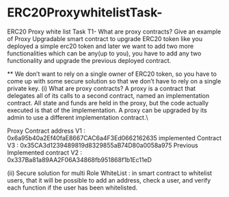 # ERC20ProxywhitelistTask-

ERC20 Proxy white list Task
T1- What are proxy contracts? Give an example of Proxy Upgradable smart contract to upgrade ERC20 token like you deployed a simple erc20 token and later we want to add two more functionalities which can be any(up to you), you have to add any two functionality and upgrade the previous deployed contract.

\*\* We don’t want to rely on a single owner of ERC20 token, so you have to come up with some secure solution so that we don’t have to rely on a single private key.
(i)
What are proxy contracts?
A proxy is a contract that delegates all of its calls to a second contract, named an implementation contract. All state and funds are held in the proxy, but the code actually executed is that of the implementation. A proxy can be upgraded by its admin to use a different implementation contract.\

Proxy Contract address V1 : 0x6a95b40a2Ef40faE8667CAC6a4F3Ed0662162635
implemented Contract V3 : 0x35CA3d1239489819d8329855aB74D80a0058a975
Previous Implemented contract V2 : 0x337Ba81a89AA2F06A34868fb951868f1b1Ec11eD

(ii)
Secure solution for multi Role
WhiteList :
in smart contract to whitelist users, that it will be possible to add an address, check a user, and verify each function if the user has been whitelisted.
